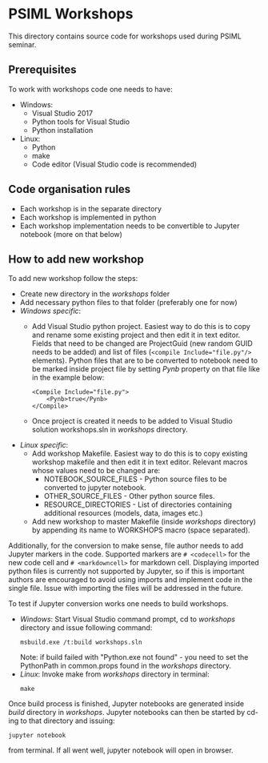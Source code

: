 # PSIML Workshops

This directory contains source code for workshops used during PSIML seminar.

## Prerequisites

To work with workshops code one needs to have:
* Windows:
  * Visual Studio 2017
  * Python tools for Visual Studio
  * Python installation
* Linux:
  * Python
  * make
  * Code editor (Visual Studio code is recommended)

## Code organisation rules

* Each workshop is in the separate directory
* Each workshop is implemented in python
* Each workshop implementation needs to be convertible to Jupyter notebook (more on that below)

## How to add new workshop

To add new workshop follow the steps:
* Create new directory in the *workshops* folder
* Add necessary python files to that folder (preferably one for now)
* *Windows specific*:
  * Add Visual Studio python project. Easiest way to do this is to copy and rename some existing project and then edit it in text editor. Fields that need to be changed are ProjectGuid (new random GUID needs to be added) and list of files (`<compile Include="file.py"/>` elements). Python files that are to be converted to notebook need to be marked inside project file by setting *Pynb* property on that file like in the example below:

    ```
    <Compile Include="file.py">
        <Pynb>true</Pynb>
    </Compile>
    ```
  * Once project is created it needs to be added to Visual Studio solution workshops.sln in *workshops* directory.
* *Linux specific*:
  * Add workshop Makefile. Easiest way to do this is to copy existing workshop makefile and then edit it in text editor. Relevant macros whose values need to be changed are:
    * NOTEBOOK_SOURCE_FILES - Python source files to be converted to jupyter notebook.
    * OTHER_SOURCE_FILES - Other python source files.
    * RESOURCE_DIRECTORIES - List of directories containing additional resources (models, data, images etc.)
  * Add new workshop to master Makefile (inside *workshops* directory) by appending its name to WORKSHOPS macro (space separated).

Additionally, for the conversion to make sense, file author needs to add Jupyter markers in the code. Supported markers are `# <codecell>` for the new code cell and `# <markdowncell>` for markdown cell.
Displaying imported python files is currently not supported by Jupyter, so if this is important authors are encouraged to avoid using imports and implement code in the single file. Issue with importing the files will be addressed in the future.

To test if Jupyter conversion works one needs to build workshops.

* *Windows*:
  Start Visual Studio command prompt, cd to *workshops* directory and issue following command:
  ```
  msbuild.exe /t:build workshops.sln
  ```
  Note: if build failed with "Python.exe not found" - you need to set the PythonPath in common.props found in the *workshops* directory.
* *Linux*:
  Invoke make from *workshops* directory in terminal:
  ```
  make
  ```

Once build process is finished, Jupyter notebooks are generated inside *build* directory in *workshops*. Jupyter notebooks can then be started by cd-ing to that directory and issuing:
```
jupyter notebook
```
from terminal. If all went well, jupyter notebook will open in browser.
